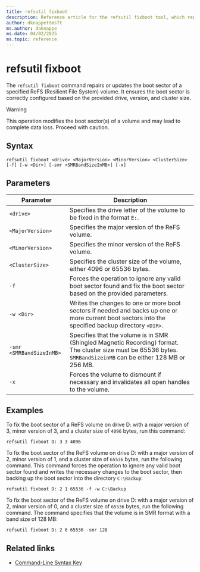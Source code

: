 ```yaml
---
title: refsutil fixboot
description: Reference article for the refsutil fixboot tool, which repairs or updates the boot sector of a ReFS (Resilient File System) volume in Windows.
author: dknappettmsft
ms.author: daknappe
ms.date: 04/02/2025
ms.topic: reference
---
```


# refsutil fixboot

The `refsutil fixboot` command repairs or updates the boot sector of a specified ReFS (Resilient File System) volume. It ensures the boot sector is correctly configured based on the provided drive, version, and cluster size.

> [!WARNING]
> This operation modifies the boot sector(s) of a volume and may lead to complete data loss. Proceed with caution.

## Syntax

```
refsutil fixboot <drive> <MajorVersion> <MinorVersion> <ClusterSize> [-f] [-w <Dir>] [-smr <SMRBandSizeInMB>] [-x]
```

## Parameters

| Parameter | Description |
|--|--|
| `<drive>` | Specifies the drive letter of the volume to be fixed in the format `E:`. |
| `<MajorVersion>` | Specifies the major version of the ReFS volume. |
| `<MinorVersion>` | Specifies the minor version of the ReFS volume. |
| `<ClusterSize>` | Specifies the cluster size of the volume, either 4096 or 65536 bytes. |
| `-f` | Forces the operation to ignore any valid boot sector found and fix the boot sector based on the provided parameters. |
| `-w <Dir>` | Writes the changes to one or more boot sectors if needed and backs up one or more current boot sectors into the specified backup directory `<DIR>`. |
| `-smr <SMRBandSizeInMB>` | Specifies that the volume is in SMR (Shingled Magnetic Recording) format. The cluster size must be 65536 bytes. `SMRBandSizeinMB` can be either 128 MB or 256 MB. |
| `-x`| Forces the volume to dismount if necessary and invalidates all open handles to the volume. |

## Examples

To fix the boot sector of a ReFS volume on drive D: with a major version of 3, minor version of 3, and a cluster size of `4096` bytes, run this command:

```
refsutil fixboot D: 3 3 4096
```

To fix the boot sector of the ReFS volume on drive D: with a major version of 2, minor version of 1, and a cluster size of `65536` bytes, run the following command. This command forces the operation to ignore any valid boot sector found and writes the necessary changes to the boot sector, then backing up the boot sector into the directory `C:\Backup`:

```
refsutil fixboot D: 2 1 65536 -f -w C:\Backup
```

To fix the boot sector of the ReFS volume on drive D: with a major version of 2, minor version of 0, and a cluster size of `65536` bytes, run the following command. The command specifies that the volume is in SMR format with a band size of 128 MB:

```
refsutil fixboot D: 2 0 65536 -smr 128
```

## Related links

- [Command-Line Syntax Key](command-line-syntax-key.md)
